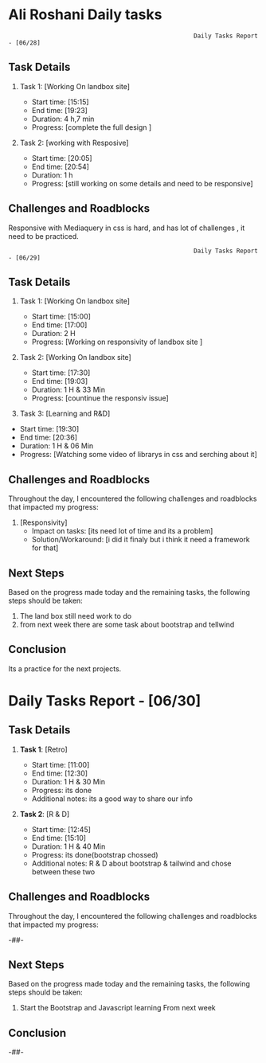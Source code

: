 # Ali Roshani Daily tasks
                                                        Daily Tasks Report - [06/28]

## Task Details

1. Task 1: [Working On landbox site]
   - Start time: [15:15]
   - End time: [19:23]
   - Duration: 4 h,7 min
   - Progress: [complete the full design ]

2. Task 2: [working with Resposive]
   - Start time: [20:05]
   - End time: [20:54]
   - Duration: 1 h
   - Progress: [still working on some details and need to be responsive]
   
## Challenges and Roadblocks
Responsive with Mediaquery in css is hard,
and has lot of challenges ,
it need  to be practiced.

                                                        Daily Tasks Report - [06/29]

## Task Details

1. Task 1: [Working On landbox site]
   - Start time: [15:00]
   - End time: [17:00]
   - Duration: 2 H
   - Progress: [Working on responsivity of landbox site ]

2. Task 2: [Working On landbox site]
   - Start time: [17:30]
   - End time: [19:03]
   - Duration: 1 H & 33 Min
   - Progress: [countinue the responsiv issue]
  
  2. Task 3: [Learning and R&D]
   - Start time: [19:30]
   - End time: [20:36]
   - Duration: 1 H & 06 Min
   - Progress: [Watching some video of librarys in css and serching about it]
   
## Challenges and Roadblocks

Throughout the day, I encountered the following challenges and roadblocks that impacted my progress:
1. [Responsivity]
   - Impact on tasks: [its need lot of time and its a problem]
   - Solution/Workaround: [i did it finaly but i think it need a framework for that]

## Next Steps

Based on the progress made today and the remaining tasks, the following steps should be taken:

1. The land box still need work to do
2. from next week there are some task about bootstrap and tellwind

## Conclusion

Its a practice for the next projects.


# Daily Tasks Report - [06/30]

## Task Details

1. **Task 1**: [Retro]
   - Start time: [11:00]
   - End time: [12:30]
   - Duration: 1 H & 30 Min
   - Progress: its done
   - Additional notes: its a good way to share our info
     
2. **Task 2**: [R & D]
   - Start time: [12:45]
   - End time: [15:10]
   - Duration: 1 H & 40 Min
   - Progress: its done(bootstrap chossed)
   - Additional notes: R & D about bootstrap & tailwind and chose between these two

## Challenges and Roadblocks

Throughout the day, I encountered the following challenges and roadblocks that impacted my progress:

-##-

## Next Steps

Based on the progress made today and the remaining tasks, the following steps should be taken:

1. Start the Bootstrap and Javascript learning From next week

## Conclusion

-##-
